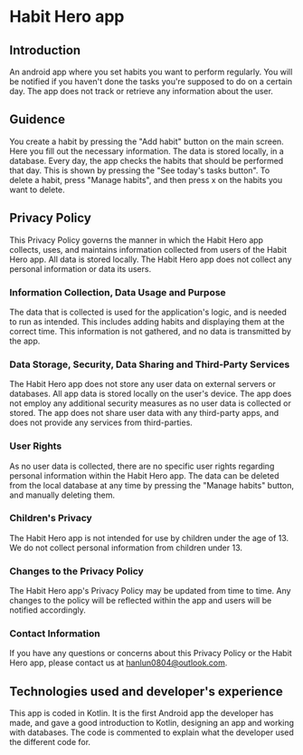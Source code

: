 # Habit Hero app

## Introduction
An android app where you set habits you want to perform regularly. You will be notified if you haven't done the tasks you're supposed to do on a certain day. The app does not track or retrieve any information about the user.

## Guidence
You create a habit by pressing the "Add habit" button on the main screen. Here you fill out the necessary information. The data is stored locally, in a database. Every day, the app checks the habits that should be performed that day. This is shown by pressing the "See today's tasks button". To delete a habit, press "Manage habits", and then press x on the habits you want to delete.

## Privacy Policy
This Privacy Policy governs the manner in which the Habit Hero app collects, uses, and maintains information collected from users of the Habit Hero app. All data is stored locally. The Habit Hero app does not collect any personal information or data its users. 

### Information Collection, Data Usage and Purpose
The data that is collected is used for the application's logic, and is needed to run as intended. This includes adding habits and displaying them at the correct time. This information is not gathered, and no data is transmitted by the app.

### Data Storage, Security, Data Sharing and Third-Party Services
The Habit Hero app does not store any user data on external servers or databases. All app data is stored locally on the user's device. The app does not employ any additional security measures as no user data is collected or stored. The app does not share user data with any third-party apps, and does not provide any services from third-parties. 

### User Rights
As no user data is collected, there are no specific user rights regarding personal information within the Habit Hero app. The data can be deleted from the local database at any time by pressing the "Manage habits" button, and manually deleting them.

### Children's Privacy
The Habit Hero app is not intended for use by children under the age of 13. We do not collect personal information from children under 13. 

### Changes to the Privacy Policy
The Habit Hero app's Privacy Policy may be updated from time to time. Any changes to the policy will be reflected within the app and users will be notified accordingly.

### Contact Information
If you have any questions or concerns about this Privacy Policy or the Habit Hero app, please contact us at hanlun0804@outlook.com.

## Technologies used and developer's experience
This app is coded in Kotlin. It is the first Android app the developer has made, and gave a good introduction to Kotlin, designing an app and working with databases. The code is commented to explain what the developer used the different code for.
